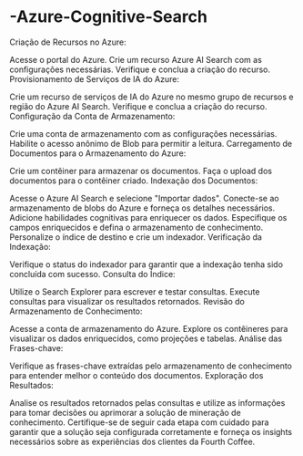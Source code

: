 # -Azure-Cognitive-Search

Criação de Recursos no Azure:

Acesse o portal do Azure.
Crie um recurso Azure AI Search com as configurações necessárias.
Verifique e conclua a criação do recurso.
Provisionamento de Serviços de IA do Azure:

Crie um recurso de serviços de IA do Azure no mesmo grupo de recursos e região do Azure AI Search.
Verifique e conclua a criação do recurso.
Configuração da Conta de Armazenamento:

Crie uma conta de armazenamento com as configurações necessárias.
Habilite o acesso anônimo de Blob para permitir a leitura.
Carregamento de Documentos para o Armazenamento do Azure:

Crie um contêiner para armazenar os documentos.
Faça o upload dos documentos para o contêiner criado.
Indexação dos Documentos:

Acesse o Azure AI Search e selecione "Importar dados".
Conecte-se ao armazenamento de blobs do Azure e forneça os detalhes necessários.
Adicione habilidades cognitivas para enriquecer os dados.
Especifique os campos enriquecidos e defina o armazenamento de conhecimento.
Personalize o índice de destino e crie um indexador.
Verificação da Indexação:

Verifique o status do indexador para garantir que a indexação tenha sido concluída com sucesso.
Consulta do Índice:

Utilize o Search Explorer para escrever e testar consultas.
Execute consultas para visualizar os resultados retornados.
Revisão do Armazenamento de Conhecimento:

Acesse a conta de armazenamento do Azure.
Explore os contêineres para visualizar os dados enriquecidos, como projeções e tabelas.
Análise das Frases-chave:

Verifique as frases-chave extraídas pelo armazenamento de conhecimento para entender melhor o conteúdo dos documentos.
Exploração dos Resultados:

Analise os resultados retornados pelas consultas e utilize as informações para tomar decisões ou aprimorar a solução de mineração de conhecimento.
Certifique-se de seguir cada etapa com cuidado para garantir que a solução seja configurada corretamente e forneça os insights necessários sobre as experiências dos clientes da Fourth Coffee.